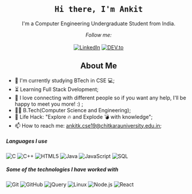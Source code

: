 <h2 align="center">
<samp>
      <b>Hi there, I'm Ankit</b></h2>
      <p align="center">
      I'm a Computer Engineering Undergraduate Student from India.
  </samp>
</p>
<div align="center">
<i>Follow me:</i><br><br>
<a href="https://www.linkedin.com/in/ankit-kumar-3a69071b6/" target="_blank"><img src="https://img.shields.io/badge/LinkedIn-%230077B5.svg?&style=flat-square&logo=linkedin&logoColor=white" alt="LinkedIn"></a>
<a href="https://dev.to/ankitkcse19" target="_blank"><img src="https://img.shields.io/badge/DEV-%230A0A0A.svg?&style=flat-square&logo=DEV.to&logoColor=white" alt="DEV.to"></a>

</div>
<h2 align="center"><b>About Me</b></h2>



     
      
- :telescope: I'm currently studying BTech in CSE 💻;<br>
- :hourglass_flowing_sand: Learning Full Stack Dvelopment;<br>
- 💬 I love connecting with different people so if you want any help, I'll be happy to meet you more! :) ;<br>
- :man_technologist: B.Tech(Computer Science and Engineering); <br>
- :dart: Life Hack: "Explore :fire: and Explode :bomb: with knowledge";<br>
- 📫 How to reach me: ankitk.cse19@chitkarauniversity.edu.in;<br>


##### Languages I use

![C](https://img.shields.io/badge/-C-000000?style=flat&logo=c)
![C++](https://img.shields.io/badge/-C++-000000?style=flat&logo=c%2B%2B)
![HTML5](https://img.shields.io/badge/-HTML5-000000?style=flat&logo=html5)
![Java](https://img.shields.io/badge/-Java-000000?style=flat&logo=java)
![JavaScript](https://img.shields.io/badge/-JavaScript-000000?style=flat&logo=javascript)
![SQL](https://img.shields.io/badge/-SQL-000000?style=flat&logo=postgresql)

##### Some of the technologies I have worked with

![Git](https://img.shields.io/badge/-Git-222222?style=flat&logo=git&logoColor=F05032)
![GitHub](https://img.shields.io/badge/-GitHub-222222?style=flat&logo=github&logoColor=181717)
![jQuery](https://img.shields.io/badge/-jQuery-222222?style=flat&logo=jQuery&logoColor=0769AD)
![Linux](https://img.shields.io/badge/-Linux-222222?style=flat&logo=linux&logoColor=FCC624)
![Node.js](https://img.shields.io/badge/-Node.js-222222?style=flat&logo=node.js&logoColor=339933)
![React](https://img.shields.io/badge/-React-222222?style=flat&logo=React&logoColor=61DAFB)



